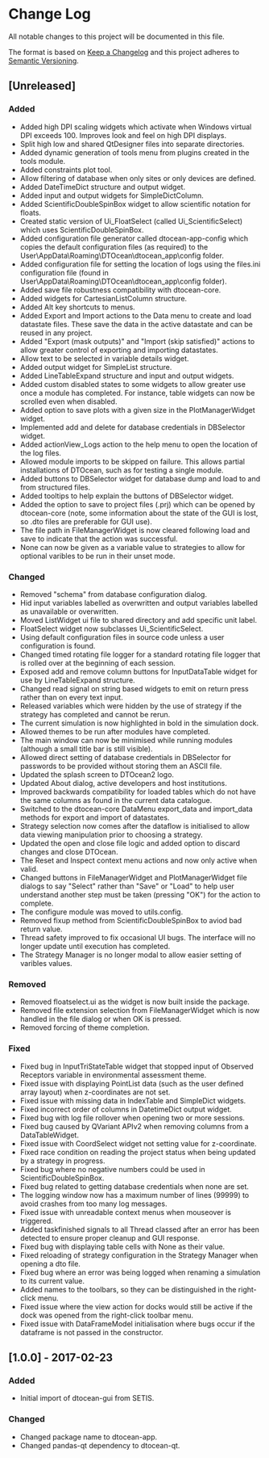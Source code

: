 # Change Log

All notable changes to this project will be documented in this file.

The format is based on [Keep a Changelog](http://keepachangelog.com/)
and this project adheres to [Semantic Versioning](http://semver.org/).

## [Unreleased]

### Added

- Added high DPI scaling widgets which activate when Windows virtual DPI exceeds
  100. Improves look and feel on high DPI displays.
- Split high low and shared QtDesigner files into separate directories.
- Added dynamic generation of tools menu from plugins created in the tools
  module.
- Added constraints plot tool.
- Allow filtering of database when only sites or only devices are defined.
- Added DateTimeDict structure and output widget.
- Added input and output widgets for SimpleDictColumn.
- Added ScientificDoubleSpinBox widget to allow scientific notation for floats.
- Created static version of Ui_FloatSelect (called Ui_ScientificSelect) which
  uses ScientificDoubleSpinBox.
- Added configuration file generator called dtocean-app-config which copies
  the default configuration files (as required) to the
  User\AppData\Roaming\DTOcean\dtocean_app\config folder.
- Added configuration file for setting the location of logs using the files.ini
  configuration file (found in User\AppData\Roaming\DTOcean\dtocean_app\config
  folder).
- Added save file robustness compatibility with dtocean-core.
- Added widgets for CartesianListColumn structure.
- Added Alt key shortcuts to menus.
- Added Export and Import actions to the Data menu to create and load datastate
  files. These save the data in the active datastate and can be reused in any
  project.
- Added "Export (mask outputs)" and "Import (skip satisfied)" actions to allow
  greater control of exporting and importing datastates.
- Allow text to be selected in variable details widget.
- Added output widget for SimpleList structure.
- Added LineTableExpand structure and input and output widgets.
- Added custom disabled states to some widgets to allow greater use once a 
  module has completed. For instance, table widgets can now be scrolled even 
  when disabled.
- Added option to save plots with a given size in the PlotManagerWidget widget.
- Implemented add and delete for database credentials in DBSelector widget.
- Added actionView_Logs action to the help menu to open the location of the log
  files.
- Allowed module imports to be skipped on failure. This allows partial
  installations of DTOcean, such as for testing a single module.
- Added buttons to DBSelector widget for database dump and load to and from
  structured files.
- Added tooltips to help explain the buttons of DBSelector widget.
- Added the option to save to project files (.prj) which can be opened by
  dtocean-core (note, some information about the state of the GUI is lost, so
  .dto files are preferable for GUI use).
- The file path in FileManagerWidget is now cleared following load and save
  to indicate that the action was successful. 
- None can now be given as a variable value to strategies to allow for optional
  varibles to be run in their unset mode.

### Changed

- Removed "schema" from database configuration dialog.
- Hid input variables labelled as overwritten and output variables labelled
  as unavailable or overwritten.
- Moved ListWidget ui file to shared directory and add specific unit label.
- FloatSelect widget now subclasses Ui_ScientificSelect.
- Using default configuration files in source code unless a user configuration
  is found.
- Changed timed rotating file logger for a standard rotating file logger that
  is rolled over at the beginning of each session.
- Exposed add and remove column buttons for InputDataTable widget for use by
  LineTableExpand structure.
- Changed read signal on string based widgets to emit on return press rather
  than on every text input.
- Released variables which were hidden by the use of strategy if the strategy
  has completed and cannot be rerun.
- The current simulation is now highlighted in bold in the simulation dock.
- Allowed themes to be run after modules have completed.
- The main window can now be minimised while running modules (although a small
  title bar is still visible).
- Allowed direct setting of database credentials in DBSelector for passwords to 
  be provided without storing them an ASCII file.
- Updated the splash screen to DTOcean2 logo.
- Updated About dialog, active developers and host institutions.
- Improved backwards compatibility for loaded tables which do not have the same 
  columns as found in the current data catalogue.
- Switched to the dtocean-core DataMenu export_data and import_data methods
  for export and import of datastates.
- Strategy selection now comes after the dataflow is initialised to allow
  data viewing manipulation prior to choosing a strategy.
- Updated the open and close file logic and added option to discard changes and
  close DTOcean.
- The Reset and Inspect context menu actions and now only active when valid.
- Changed buttons in FileManagerWidget and PlotManagerWidget file dialogs to
  say "Select" rather than "Save" or "Load" to help user understand another step
  must be taken (pressing "OK") for the action to complete.
- The configure module was moved to utils.config.
- Removed fixup method from ScientificDoubleSpinBox to aviod bad return value.
- Thread safety improved to fix occasional UI bugs. The interface will no longer
  update until execution has completed.
- The Strategy Manager is no longer modal to allow easier setting of varibles
  values.

### Removed

- Removed floatselect.ui as the widget is now built inside the package.
- Removed file extension selection from FileManagerWidget which is now handled
  in the file dialog or when OK is pressed.
- Removed forcing of theme completion.

### Fixed

- Fixed bug in InputTriStateTable widget that stopped input of Observed 
  Receptors variable in environmental assessment theme.
- Fixed issue with displaying PointList data (such as the user defined array
  layout) when z-coordinates are not set.
- Fixed issue with missing data in IndexTable and SimpleDict widgets.
- Fixed incorrect order of columns in DatetimeDict output widget.
- Fixed bug with log file rollover when opening two or more sessions.
- Fixed bug caused by QVariant APIv2 when removing columns from a
  DataTableWidget.
- Fixed issue with CoordSelect widget not setting value for z-coordinate.
- Fixed race condition on reading the project status when being updated by
  a strategy in progress.
- Fixed bug where no negative numbers could be used in ScientificDoubleSpinBox.
- Fixed bug related to getting database credentials when none are set.
- The logging window now has a maximum number of lines (99999) to avoid crashes
  from too many log messages.
- Fixed issue with unreadable context menus when mouseover is triggered.
- Added taskfinished signals to all Thread classed after an error has been
  detected to ensure proper cleanup and GUI response.
- Fixed bug with displaying table cells with None as their value.
- Fixed reloading of strategy configuration in the Strategy Manager when
  opening a dto file.
- Fixed bug where an error was being logged when renaming a simulation to its
  current value.
- Added names to the toolbars, so they can be distinguished in the right-click
  menu.
- Fixed issue where the view action for docks would still be active if the dock
  was opened from the right-click toolbar menu.
- Fixed issue with DataFrameModel initialisation where bugs occur if the
  dataframe is not passed in the constructor.

## [1.0.0] - 2017-02-23

### Added

- Initial import of dtocean-gui from SETIS.

### Changed

- Changed package name to dtocean-app.
- Changed pandas-qt dependency to dtocean-qt.

